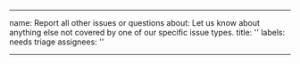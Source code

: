 ______________________________________________________________________

name: Report all other issues or questions
about: Let us know about anything else not covered by one of our specific issue types.
title: ''
labels: needs triage
assignees: ''

______________________________________________________________________
